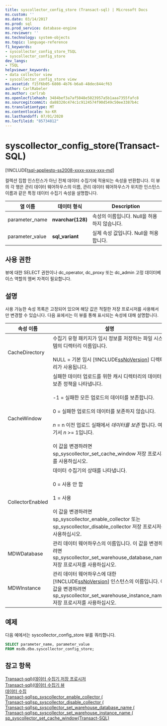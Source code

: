 ```yaml
---
title: syscollector_config_store (Transact-sql) | Microsoft Docs
ms.custom: ''
ms.date: 03/14/2017
ms.prod: sql
ms.prod_service: database-engine
ms.reviewer: ''
ms.technology: system-objects
ms.topic: language-reference
f1_keywords:
- syscollector_config_store_TSQL
- syscollector_config_store
dev_langs:
- TSQL
helpviewer_keywords:
- data collector view
- syscollector_config_store view
ms.assetid: f15f6b05-6808-4b76-b6a8-48dec844cf63
author: CarlRabeler
ms.author: carlrab
ms.openlocfilehash: 3484bef3a7af5048e5023957a5b1aaa7355fafc8
ms.sourcegitcommit: da88320c474c1c9124574f90d549c50ee3387b4c
ms.translationtype: MT
ms.contentlocale: ko-KR
ms.lasthandoff: 07/01/2020
ms.locfileid: "85734812"
---
```

# <a name="syscollector_config_store-transact-sql"></a>syscollector_config_store(Transact-SQL)
[!INCLUDE[tsql-appliesto-ss2008-xxxx-xxxx-xxx-md](../../includes/applies-to-version/sqlserver.md)]

  컬렉션 집합 인스턴스가 아닌 전체 데이터 수집기에 적용되는 속성을 반환합니다. 이 뷰의 각 행은 관리 데이터 웨어하우스의 이름, 관리 데이터 웨어하우스가 위치한 인스턴스 이름과 같은 특정 데이터 수집기 속성을 설명합니다.  
  
|열 이름|데이터 형식|Description|  
|-----------------|---------------|-----------------|  
|parameter_name|**nvarchar(128)**|속성의 이름입니다. Null을 허용하지 않습니다.|  
|parameter_value|**sql_variant**|실제 속성 값입니다. Null을 허용합니다.|  
  
## <a name="permissions"></a>사용 권한  
 뷰에 대한 SELECT 권한이나 dc_operator, dc_proxy 또는 dc_admin 고정 데이터베이스 역할의 멤버 자격이 필요합니다.  
  
## <a name="remarks"></a>설명  
 사용 가능한 속성 목록은 고정되어 있으며 해당 값은 적절한 저장 프로시저를 사용해서만 변경할 수 있습니다. 다음 표에서는 이 뷰를 통해 표시되는 속성에 대해 설명합니다.  
  
|속성 이름|설명|  
|-------------------|-----------------|  
|CacheDirectory|수집기 유형 패키지가 임시 정보를 저장하는 파일 시스템의 디렉터리 이름입니다.<br /><br /> NULL = 기본 임시 [!INCLUDE[ssNoVersion](../../includes/ssnoversion-md.md)] 디렉터리가 사용됩니다.|  
|CacheWindow|실패한 데이터 업로드를 위한 캐시 디렉터리의 데이터 보존 정책을 나타냅니다.<br /><br /> -1 = 실패한 모든 업로드의 데이터를 보존합니다.<br /><br /> 0 = 실패한 업로드의 데이터를 보존하지 않습니다.<br /><br /> *n* = n 이전 업로드 실패에서 *데이터를 보존* 합니다. 여기서 *n* >= 1입니다.<br /><br /> 이 값을 변경하려면 sp_syscollector_set_cache_window 저장 프로시저를 사용하십시오.|  
|CollectorEnabled|데이터 수집기의 상태를 나타냅니다.<br /><br /> 0 = 사용 안 함<br /><br /> 1 = 사용<br /><br /> 이 값을 변경하려면 sp_syscollector_enable_collector 또는 sp_syscollector_disable_collector 저장 프로시저를 사용하십시오.|  
|MDWDatabase|관리 데이터 웨어하우스의 이름입니다. 이 값을 변경하려면 sp_syscollector_set_warehouse_database_name 저장 프로시저를 사용하십시오.|  
|MDWInstance|관리 데이터 웨어하우스에 대한 [!INCLUDE[ssNoVersion](../../includes/ssnoversion-md.md)] 인스턴스의 이름입니다. 이 값을 변경하려면 sp_syscollector_set_warehouse_instance_name 저장 프로시저를 사용하십시오.|  
  
## <a name="examples"></a>예제  
 다음 예에서는 syscollector_config_store 뷰를 쿼리합니다.  
  
```sql  
SELECT parameter_name, parameter_value  
FROM msdb.dbo.syscollector_config_store;  
```  
  
## <a name="see-also"></a>참고 항목  
 [Transact-sql&#41;&#40;데이터 수집기 저장 프로시저](../../relational-databases/system-stored-procedures/data-collector-stored-procedures-transact-sql.md)   
 [Transact-sql&#41;&#40;데이터 수집기 뷰](../../relational-databases/system-catalog-views/data-collector-views-transact-sql.md)   
 [데이터 수집](../../relational-databases/data-collection/data-collection.md)   
 [Transact-sql&#41;sp_syscollector_enable_collector &#40;](../../relational-databases/system-stored-procedures/sp-syscollector-enable-collector-transact-sql.md)   
 [Transact-sql&#41;sp_syscollector_disable_collector &#40;](../../relational-databases/system-stored-procedures/sp-syscollector-disable-collector-transact-sql.md)   
 [Transact-sql&#41;sp_syscollector_set_warehouse_database_name &#40;](../../relational-databases/system-stored-procedures/sp-syscollector-set-warehouse-database-name-transact-sql.md)   
 [Transact-sql&#41;sp_syscollector_set_warehouse_instance_name &#40;](../../relational-databases/system-stored-procedures/sp-syscollector-set-warehouse-instance-name-transact-sql.md)   
 [sp_syscollector_set_cache_window&#40;Transact-SQL&#41;](../../relational-databases/system-stored-procedures/sp-syscollector-set-cache-window-transact-sql.md)  
  
  
